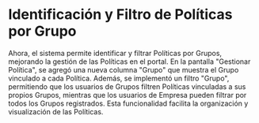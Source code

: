# Identificación y Filtro de Políticas por Grupo

Ahora, el sistema permite identificar y filtrar Políticas por Grupos, mejorando la gestión de las Políticas en el portal. En la pantalla "Gestionar Política", se agregó una nueva columna "Grupo" que muestra el Grupo vinculado a cada Política. Además, se implementó un filtro "Grupo", permitiendo que los usuarios de Grupos filtren Políticas vinculadas a sus propios Grupos, mientras que los usuarios de Empresa pueden filtrar por todos los Grupos registrados. Esta funcionalidad facilita la organización y visualización de las Políticas.
